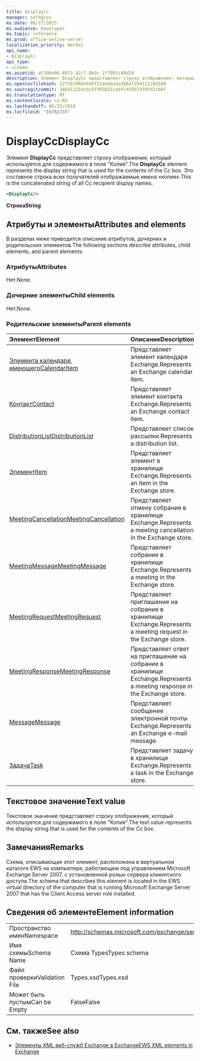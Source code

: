 ```yaml
---
title: DisplayCc
manager: sethgros
ms.date: 09/17/2015
ms.audience: Developer
ms.topic: reference
ms.prod: office-online-server
localization_priority: Normal
api_name:
- DisplayCc
api_type:
- schema
ms.assetid: af386e06-80f3-42c7-8b3c-1f7993c49d10
description: Элемент DisplayCc представляет строку отображения, который используется для содержимого в поле "Копия". Это составное строка всех получателей отображаемые имена «копия».
ms.openlocfilehash: 12f1839683445f224ebba9a3864f29412128d200
ms.sourcegitcommit: 34041125dc8c5f993b21cebfc4f8b72f0fd2cb6f
ms.translationtype: MT
ms.contentlocale: ru-RU
ms.lasthandoff: 06/25/2018
ms.locfileid: "19762155"
---
```

# <a name="displaycc"></a><span data-ttu-id="6bf78-104">DisplayCc</span><span class="sxs-lookup"><span data-stu-id="6bf78-104">DisplayCc</span></span>

<span data-ttu-id="6bf78-105">Элемент **DisplayCc** представляет строку отображения, который используется для содержимого в поле "Копия".</span><span class="sxs-lookup"><span data-stu-id="6bf78-105">The **DisplayCc** element represents the display string that is used for the contents of the Cc box.</span></span> <span data-ttu-id="6bf78-106">Это составное строка всех получателей отображаемые имена «копия».</span><span class="sxs-lookup"><span data-stu-id="6bf78-106">This is the concatenated string of all Cc recipient display names.</span></span> 
  
```xml
<DisplayCc/>
```

 <span data-ttu-id="6bf78-107">**Строка**</span><span class="sxs-lookup"><span data-stu-id="6bf78-107">**String**</span></span>
## <a name="attributes-and-elements"></a><span data-ttu-id="6bf78-108">Атрибуты и элементы</span><span class="sxs-lookup"><span data-stu-id="6bf78-108">Attributes and elements</span></span>

<span data-ttu-id="6bf78-109">В разделах ниже приводится описание атрибутов, дочерних и родительских элементов.</span><span class="sxs-lookup"><span data-stu-id="6bf78-109">The following sections describe attributes, child elements, and parent elements.</span></span>
  
### <a name="attributes"></a><span data-ttu-id="6bf78-110">Атрибуты</span><span class="sxs-lookup"><span data-stu-id="6bf78-110">Attributes</span></span>

<span data-ttu-id="6bf78-111">Нет.</span><span class="sxs-lookup"><span data-stu-id="6bf78-111">None.</span></span>
  
### <a name="child-elements"></a><span data-ttu-id="6bf78-112">Дочерние элементы</span><span class="sxs-lookup"><span data-stu-id="6bf78-112">Child elements</span></span>

<span data-ttu-id="6bf78-113">Нет.</span><span class="sxs-lookup"><span data-stu-id="6bf78-113">None.</span></span>
  
### <a name="parent-elements"></a><span data-ttu-id="6bf78-114">Родительские элементы</span><span class="sxs-lookup"><span data-stu-id="6bf78-114">Parent elements</span></span>

|<span data-ttu-id="6bf78-115">**Элемент**</span><span class="sxs-lookup"><span data-stu-id="6bf78-115">**Element**</span></span>|<span data-ttu-id="6bf78-116">**Описание**</span><span class="sxs-lookup"><span data-stu-id="6bf78-116">**Description**</span></span>|
|:-----|:-----|
|[<span data-ttu-id="6bf78-117">Элемента календаря, имеющего</span><span class="sxs-lookup"><span data-stu-id="6bf78-117">CalendarItem</span></span>](calendaritem.md) <br/> |<span data-ttu-id="6bf78-118">Представляет элемент календаря Exchange.</span><span class="sxs-lookup"><span data-stu-id="6bf78-118">Represents an Exchange calendar item.</span></span>  <br/> |
|[<span data-ttu-id="6bf78-119">Контакт</span><span class="sxs-lookup"><span data-stu-id="6bf78-119">Contact</span></span>](contact.md) <br/> |<span data-ttu-id="6bf78-120">Представляет элемент контакта Exchange.</span><span class="sxs-lookup"><span data-stu-id="6bf78-120">Represents an Exchange contact item.</span></span>  <br/> |
|[<span data-ttu-id="6bf78-121">DistributionList</span><span class="sxs-lookup"><span data-stu-id="6bf78-121">DistributionList</span></span>](distributionlist.md) <br/> |<span data-ttu-id="6bf78-122">Представляет список рассылки.</span><span class="sxs-lookup"><span data-stu-id="6bf78-122">Represents a distribution list.</span></span>  <br/> |
|[<span data-ttu-id="6bf78-123">Элемент</span><span class="sxs-lookup"><span data-stu-id="6bf78-123">Item</span></span>](item.md) <br/> |<span data-ttu-id="6bf78-124">Представляет элемент в хранилище Exchange.</span><span class="sxs-lookup"><span data-stu-id="6bf78-124">Represents an item in the Exchange store.</span></span>  <br/> |
|[<span data-ttu-id="6bf78-125">MeetingCancellation</span><span class="sxs-lookup"><span data-stu-id="6bf78-125">MeetingCancellation</span></span>](meetingcancellation.md) <br/> |<span data-ttu-id="6bf78-126">Представляет отмену собрания в хранилище Exchange.</span><span class="sxs-lookup"><span data-stu-id="6bf78-126">Represents a meeting cancellation in the Exchange store.</span></span>  <br/> |
|[<span data-ttu-id="6bf78-127">MeetingMessage</span><span class="sxs-lookup"><span data-stu-id="6bf78-127">MeetingMessage</span></span>](meetingmessage.md) <br/> |<span data-ttu-id="6bf78-128">Представляет собрание в хранилище Exchange.</span><span class="sxs-lookup"><span data-stu-id="6bf78-128">Represents a meeting in the Exchange store.</span></span>  <br/> |
|[<span data-ttu-id="6bf78-129">MeetingRequest</span><span class="sxs-lookup"><span data-stu-id="6bf78-129">MeetingRequest</span></span>](meetingrequest.md) <br/> |<span data-ttu-id="6bf78-130">Представляет приглашение на собрание в хранилище Exchange.</span><span class="sxs-lookup"><span data-stu-id="6bf78-130">Represents a meeting request in the Exchange store.</span></span>  <br/> |
|[<span data-ttu-id="6bf78-131">MeetingResponse</span><span class="sxs-lookup"><span data-stu-id="6bf78-131">MeetingResponse</span></span>](meetingresponse.md) <br/> |<span data-ttu-id="6bf78-132">Представляет ответ на приглашение на собрание в хранилище Exchange.</span><span class="sxs-lookup"><span data-stu-id="6bf78-132">Represents a meeting response in the Exchange store.</span></span>  <br/> |
|[<span data-ttu-id="6bf78-133">Message</span><span class="sxs-lookup"><span data-stu-id="6bf78-133">Message</span></span>](message-ex15websvcsotherref.md) <br/> |<span data-ttu-id="6bf78-134">Представляет сообщение электронной почты Exchange.</span><span class="sxs-lookup"><span data-stu-id="6bf78-134">Represents an Exchange e-mail message.</span></span>  <br/> |
|[<span data-ttu-id="6bf78-135">Задача</span><span class="sxs-lookup"><span data-stu-id="6bf78-135">Task</span></span>](task.md) <br/> |<span data-ttu-id="6bf78-136">Представляет задачу в хранилище Exchange.</span><span class="sxs-lookup"><span data-stu-id="6bf78-136">Represents a task in the Exchange store.</span></span>  <br/> |
   
## <a name="text-value"></a><span data-ttu-id="6bf78-137">Текстовое значение</span><span class="sxs-lookup"><span data-stu-id="6bf78-137">Text value</span></span>

<span data-ttu-id="6bf78-138">Текстовое значение представляет строку отображения, который используется для содержимого в поле "Копия".</span><span class="sxs-lookup"><span data-stu-id="6bf78-138">The text value represents the display string that is used for the contents of the Cc box.</span></span>
  
## <a name="remarks"></a><span data-ttu-id="6bf78-139">Замечания</span><span class="sxs-lookup"><span data-stu-id="6bf78-139">Remarks</span></span>

<span data-ttu-id="6bf78-140">Схема, описывающая этот элемент, расположена в виртуальном каталоге EWS на компьютере, работающем под управлением Microsoft Exchange Server 2007, с установленной ролью сервера клиентского доступа.</span><span class="sxs-lookup"><span data-stu-id="6bf78-140">The schema that describes this element is located in the EWS virtual directory of the computer that is running Microsoft Exchange Server 2007 that has the Client Access server role installed.</span></span>
  
## <a name="element-information"></a><span data-ttu-id="6bf78-141">Сведения об элементе</span><span class="sxs-lookup"><span data-stu-id="6bf78-141">Element information</span></span>

|||
|:-----|:-----|
|<span data-ttu-id="6bf78-142">Пространство имен</span><span class="sxs-lookup"><span data-stu-id="6bf78-142">Namespace</span></span>  <br/> |http://schemas.microsoft.com/exchange/services/2006/types  <br/> |
|<span data-ttu-id="6bf78-143">Имя схемы</span><span class="sxs-lookup"><span data-stu-id="6bf78-143">Schema Name</span></span>  <br/> |<span data-ttu-id="6bf78-144">Схема Types</span><span class="sxs-lookup"><span data-stu-id="6bf78-144">Types schema</span></span>  <br/> |
|<span data-ttu-id="6bf78-145">Файл проверки</span><span class="sxs-lookup"><span data-stu-id="6bf78-145">Validation File</span></span>  <br/> |<span data-ttu-id="6bf78-146">Types.xsd</span><span class="sxs-lookup"><span data-stu-id="6bf78-146">Types.xsd</span></span>  <br/> |
|<span data-ttu-id="6bf78-147">Может быть пустым</span><span class="sxs-lookup"><span data-stu-id="6bf78-147">Can be Empty</span></span>  <br/> |<span data-ttu-id="6bf78-148">False</span><span class="sxs-lookup"><span data-stu-id="6bf78-148">False</span></span>  <br/> |
   
## <a name="see-also"></a><span data-ttu-id="6bf78-149">См. также</span><span class="sxs-lookup"><span data-stu-id="6bf78-149">See also</span></span>

- [<span data-ttu-id="6bf78-150">Элементы XML веб-служб Exchange в Exchange</span><span class="sxs-lookup"><span data-stu-id="6bf78-150">EWS XML elements in Exchange</span></span>](ews-xml-elements-in-exchange.md)

